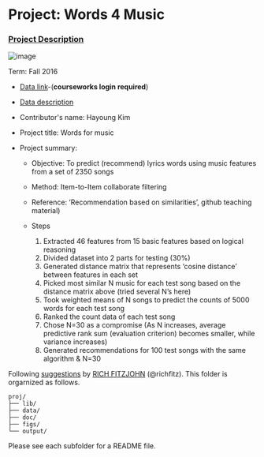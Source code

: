 # Project: Words 4 Music

### [Project Description](doc/Project4_desc.md)

![image](http://cdn.newsapi.com.au/image/v1/f7131c018870330120dbe4b73bb7695c?width=650)

Term: Fall 2016

+ [Data link](https://courseworks2.columbia.edu/courses/11849/files/folder/Project_Files?preview=763391)-(**courseworks login required**)
+ [Data description](doc/readme.html)
+ Contributor's name: Hayoung Kim
+ Project title: Words for music
+ Project summary: 

	- Objective: To predict (recommend) lyrics words using music features from a set of 2350 songs
	- Method: Item-to-Item collaborate filtering 
	- Reference: ‘Recommendation based on similarities’, github teaching material) 

	- Steps
		1. Extracted 46 features from 15 basic features based on logical reasoning
		2. Divided dataset into 2 parts for testing (30%)
		3. Generated distance matrix that represents ‘cosine distance’ between features in each set
		4. Picked most similar N music for each test song based on the distance matrix above (tried several N’s here)
		5. Took weighted means of N songs to predict the counts of 5000 words for each test song
		6. Ranked the count data of each test song
		7. Chose N=30 as a compromise 
		(As N increases, average predictive rank sum (evaluation criterion) becomes smaller, while variance increases)
		8. Generated recommendations for 100 test songs with the same algorithm & N=30
	
Following [suggestions](http://nicercode.github.io/blog/2013-04-05-projects/) by [RICH FITZJOHN](http://nicercode.github.io/about/#Team) (@richfitz). This folder is orgarnized as follows.

```
proj/
├── lib/
├── data/
├── doc/
├── figs/
└── output/
```

Please see each subfolder for a README file.
